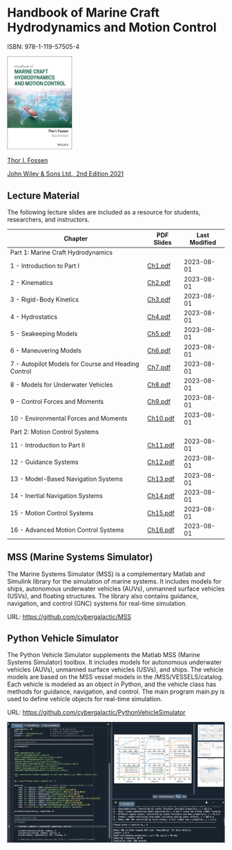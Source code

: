 # Handbook of Marine Craft Hydrodynamics and Motion Control

ISBN: 978-1-119-57505-4

<img src="./src/bookcover.jpg" width="150" />

[Thor I. Fossen](https://www.ntnu.edu/employees/tif) 

[John Wiley & Sons Ltd., 2nd Edition 2021](https://www.wiley.com/en-in/Handbook+of+Marine+Craft+Hydrodynamics+and+Motion+Control,+2nd+Edition-p-9781119575054l)

## Lecture Material

The following lecture slides are included as a resource for students, researchers, and instructors. 

| Chapter | PDF Slides | Last Modified |
|---------|------------|---------------|
| Part 1: Marine Craft Hydrodynamics |
| 1 - Introduction to Part I | [Ch1.pdf](https://www.dropbox.com/scl/fi/0t35ol7qjkbtq2y2tjtmr/Ch1.pdf?rlkey=733g820vq4vfxdn8pd9zl8xt9&dl=0)| 2023-08-01  |
| 2 - Kinematics   | [Ch2.pdf](https://www.dropbox.com/scl/fi/i7vlggjiipr8vpp6j1evo/Ch2.pdf?rlkey=w6o0au5nphl3h7y449tziior9&dl=0)| 2023-08-01  |
| 3 - Rigid-Body Kinetics | [Ch3.pdf](https://www.dropbox.com/scl/fi/szawrpaykezjodki8t3jq/Ch3.pdf?rlkey=54g895sql59x4gssoa7nextir&dl=0)| 2023-08-01  |
| 4 - Hydrostatics | [Ch4.pdf](https://www.dropbox.com/scl/fi/td0dwv4cgjxmvdg8dhtg9/Ch4.pdf?rlkey=fcbxt5sa0kh826jk783tb7mqt&dl=0)| 2023-08-01  |
| 5 - Seakeeping Models | [Ch5.pdf](https://www.dropbox.com/scl/fi/7yuix37gbad59qma3hi1x/Ch5.pdf?rlkey=zi16uwq78d418v03lh1mdtfb9&dl=0)| 2023-08-01  |
| 6 - Maneuvering Models | [Ch6.pdf](https://www.dropbox.com/scl/fi/f2ipl6gxs9a826b6i06dw/Ch6.pdf?rlkey=utqhkxv7y353rittx1dnte0fo&dl=0)| 2023-08-01  |
| 7 - Autopilot Models for Course and Heading Control | [Ch7.pdf](https://www.dropbox.com/scl/fi/rth0nv12xsrf0ar8bsbwv/Ch7.pdf?rlkey=bjpndrhdfuxzc8281fx3n2hk8&dl=0)| 2023-08-01  |
| 8 - Models for Underwater Vehicles | [Ch8.pdf](https://www.dropbox.com/scl/fi/r3ppxw8sbfy16uy0bts0f/Ch8.pdf?rlkey=uyz1kqiz10b07qg000s0jfp4f&dl=0)| 2023-08-01  |
| 9 - Control Forces and Moments | [Ch9.pdf](https://www.dropbox.com/scl/fi/ftobpq8i6ossgdfuvada0/Ch9.pdf?rlkey=yzuft1ocixxtiol9nuwohxip3&dl=0)| 2023-08-01  |
| 10 - Environmental Forces and Moments | [Ch10.pdf](https://www.dropbox.com/scl/fi/1hdy5puq6p0nzkd4bivtg/Ch10.pdf?rlkey=ro2t6otv1qfn6qg20oi0nxapr&dl=0)| 2023-08-01  |
| Part 2: Motion Control Systems |
| 11 - Introduction to Part II | [Ch11.pdf](https://www.dropbox.com/scl/fi/sryr1340ilvjv9dpfs62t/Ch11.pdf?rlkey=grlws4qw8edl69s38dqivqfkp&dl=0)| 2023-08-01  |
| 12 - Guidance Systems | [Ch12.pdf](https://www.dropbox.com/scl/fi/mf5ms14t9pp7mfe4qgf6w/Ch12.pdf?rlkey=odw8avz86a02w8tg6wnfmvu79&dl=0)| 2023-08-01  |
| 13 - Model-Based Navigation Systems | [Ch13.pdf](https://www.dropbox.com/scl/fi/2632cq45s97fdbl8h4ihs/Ch13.pdf?rlkey=s2bpax64cwbdcas6cxxgc79gk&dl=0)| 2023-08-01  |
| 14 - Inertial Navigation Systems | [Ch14.pdf](https://www.dropbox.com/scl/fi/68ky3k4is0gahpxi3h010/Ch14.pdf?rlkey=6yq5djch0ycna9h69qz6xh4lz&dl=0)| 2023-08-01  |
| 15 - Motion Control Systems | [Ch15.pdf](https://www.dropbox.com/scl/fi/cprgdxqm7stse4ax4vhvd/Ch15.pdf?rlkey=2yy1j22adyoi7ziq571kb28ii&dl=0)| 2023-08-01  |
| 16 - Advanced Motion Control Systems | [Ch16.pdf](https://www.dropbox.com/scl/fi/3ruzu0wg28cpkxzk0a21t/Ch16.pdf?rlkey=782uj1pkucfqtnqk2logm5uxb&dl=0)| 2023-08-01  |

## MSS (Marine Systems Simulator)

The Marine Systems Simulator (MSS) is a complementary Matlab and Simulink library for the simulation of marine systems. It includes models for ships, autonomous underwater vehicles (AUVs), unmanned surface vehicles (USVs), and floating structures. The library also contains guidance, navigation, and control (GNC) systems for real-time simulation.  

URL: https://github.com/cybergalactic/MSS

## Python Vehicle Simulator

The Python Vehicle Simulator supplements the Matlab MSS (Marine Systems Simulator) toolbox. It includes models for autonomous underwater vehicles (AUVs), unmanned surface vehicles (USVs), and ships. The vehicle models are based on the MSS vessel models in the /MSS/VESSELS/catalog. Each vehicle is modeled as an object in Python, and the vehicle class has methods for guidance, navigation, and control. The main program main.py is used to define vehicle objects for real-time simulation.

URL: https://github.com/cybergalactic/PythonVehicleSimulator

<img src="./src/pythonVehicleSim.png" width="1000" />

